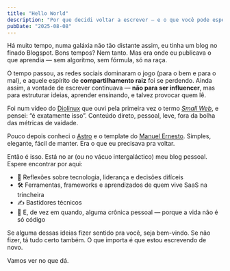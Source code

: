 ```yaml
---
title: "Hello World"
description: "Por que decidi voltar a escrever — e o que você pode esperar por aqui."
pubDate: "2025-08-08"
---
```


Há muito tempo, numa galáxia não tão distante assim, eu tinha um blog no finado Blogspot. Bons tempos? Nem tanto. Mas era onde eu publicava o que aprendia — sem algoritmo, sem fórmula, só na raça.

O tempo passou, as redes sociais dominaram o jogo (para o bem e para o mal), e aquele espírito de **compartilhamento raiz** foi se perdendo. Ainda assim, a vontade de escrever continuava — **não para ser influencer**, mas para estruturar ideias, aprender ensinando, e talvez provocar quem lê.

Foi num vídeo do [Diolinux](https://www.youtube.com/watch?v=qgZ3qkhi_co&t=12s&ab_channel=Diolinux) que ouvi pela primeira vez o termo [_Small Web_](https://smallweb.page/home), e pensei: “é exatamente isso”. Conteúdo direto, pessoal, leve, fora da bolha das métricas de vaidade.

Pouco depois conheci o [Astro](https://astro.build/) e o template do [Manuel Ernesto](https://manuelernestog.github.io). Simples, elegante, fácil de manter. Era o que eu precisava pra voltar.

Então é isso. Está no ar (ou no vácuo intergaláctico) meu blog pessoal.
Espere encontrar por aqui:

- 🧠 Reflexões sobre tecnologia, liderança e decisões difíceis
- 🛠️ Ferramentas, frameworks e aprendizados de quem vive SaaS na trincheira
- ✍️ Bastidores técnicos <!-- da Neurogram e do The Mandalorian Project -->
- 🌌 E, de vez em quando, alguma crônica pessoal — porque a vida não é só código

Se alguma dessas ideias fizer sentido pra você, seja bem-vindo.
Se não fizer, tá tudo certo também. O que importa é que estou escrevendo de novo.

Vamos ver no que dá.
